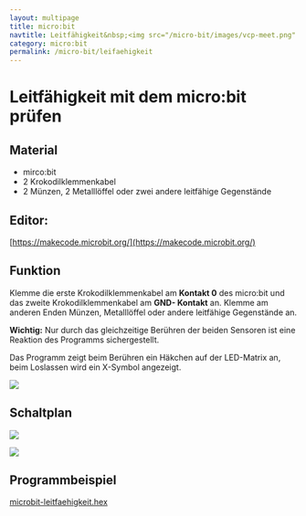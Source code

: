 ```yaml
---
layout: multipage
title: micro:bit
navtitle: Leitfähigkeit&nbsp;<img src="/micro-bit/images/vcp-meet.png" title="Dieses Angebot kann auch über VCP-Meet genutzt werden.">
category: micro:bit
permalink: /micro-bit/leifaehigkeit
---
```

# Leitfähigkeit mit dem micro:bit prüfen

## Material
+ mirco:bit
+ 2 Krokodilklemmenkabel
+ 2 Münzen, 2 Metalllöffel oder zwei andere leitfähige
Gegenstände

## Editor:

[https://makecode.microbit.org/](https://makecode.microbit.org/)

<div style="page-break-after: always;"></div>

## Funktion

Klemme die erste Krokodilklemmenkabel am **Kontakt 0** des micro:bit und das zweite Krokodilklemmenkabel am **GND-
Kontakt** an. Klemme am anderen Enden Münzen, Metalllöffel oder andere leitfähige
Gegenstände an.

<div class="alert alert-info" role="alert">
<b>Wichtig:</b> Nur durch das gleichzeitige Berühren der beiden Sensoren ist eine Reaktion des Programms sichergestellt.
</div>

Das Programm zeigt beim Berühren ein Häkchen auf der LED-Matrix an, beim Loslassen wird ein X-Symbol angezeigt.

![](images/leitfaehigeit_microbit.gif)

## Schaltplan

![](images/micro-bit_knete.png)

![](images/micro-bit-Screenshot_knete_leitfaehigkeit.png)

## Programmbeispiel
[microbit-leitfaehigkeit.hex](appendix/microbit-leitfaehigkeit.hex)
